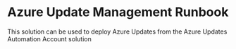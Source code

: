 # Azure Update Management Runbook
This solution can be used to deploy Azure Updates from the Azure Updates Automation Account solution
